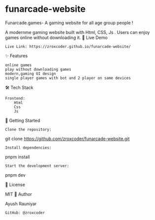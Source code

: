 # funarcade-website
Funarcade.games- A gaming website for all age group people !

A modernme gaming website built with Html, CSS, Js . Users can enjoy games online without downloading it.
🚀 Live Demo

    Live Link: https://zroxcoder.github.io/funarcade-website/

✨ Features

    online games 
    play without downloading games
    modern,gaming UI design
    single player games with bot and 2 player on same devices

🛠️ Tech Stack

    Frontend:
        Html
        Css
        Js 
    

🚀 Getting Started

    Clone the repository:

 git clone   https://github.com/zroxcoder/funarcade-website.git

    Install dependencies:

pnpm install

    Start the development server:

pnpm dev



📝 License

MIT
👤 Author

Ayush Rauniyar

    GitHub: @zroxcoder


